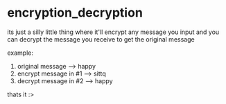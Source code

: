 # encryption_decryption


its just a silly little thing where it'll encrypt any message you input and you can decrypt the message you receive to get the original message


example: 
1. original message --> happy
2. encrypt message in #1 --> sittq
3. decrypt message in #2 --> happy


thats it :> 


